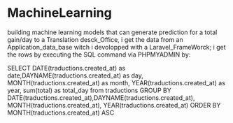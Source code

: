 # MachineLearning
building machine learning models that can generate prediction for a total gain/day to a Translation desck_Office, i get the data from an Application_data_base witch i devolopped with a Laravel_FrameWorck; i get the rows by executing the SQL command via PHPMYADMIN by:

SELECT DATE(traductions.created_at) as date,DAYNAME(traductions.created_at) as day, MONTH(traductions.created_at) as month, YEAR(traductions.created_at) as year, sum(total) as total_day
from traductions
GROUP BY DATE(traductions.created_at),DAYNAME(traductions.created_at), MONTH(traductions.created_at), YEAR(traductions.created_at)
ORDER BY MONTH(traductions.created_at) ASC


